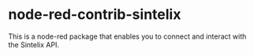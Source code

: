 # node-red-contrib-sintelix

This is a node-red package that enables you to connect and interact with the Sintelix API.
